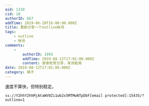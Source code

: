 ```yaml
---
aid: 1310
cid: 18
authorID: 667
addTime: 2019-06-20T16:00:00.000Z
title: 重新分享一个outline帐号
tags:
    - outline
    - 帐号
comments:
    -
        authorID: 1993
        addTime: 2019-08-12T17:01:00.000Z
        content: 谢谢老哥分享，亲测能用
date: 2019-08-12T17:01:00.000Z
category: 梯子
---
```


速度不算快，但特别稳定。

    ss://Y2hhY2hhMjAtaWV0Zi1wb2x5MTMwNTpDbF[email protected]:15435/?outline=1

